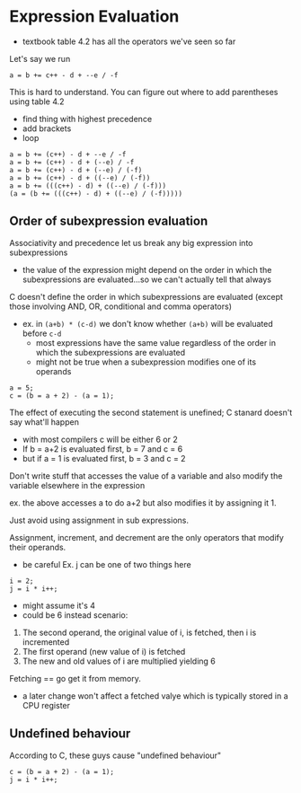 # Expression Evaluation

- textbook table 4.2 has all the operators we've seen so far

Let's say we run
```
a = b += c++ - d + --e / -f
```
This is hard to understand. You can figure out where to add parentheses using table 4.2
- find thing with highest precedence
- add brackets
- loop

```
a = b += (c++) - d + --e / -f
a = b += (c++) - d + (--e) / -f
a = b += (c++) - d + (--e) / (-f)
a = b += (c++) - d + ((--e) / (-f))
a = b += (((c++) - d) + ((--e) / (-f)))
(a = (b += (((c++) - d) + ((--e) / (-f)))))
```

## Order of subexpression evaluation
Associativity and precedence let us break any big expression into subexpressions
- the value of the expression might depend on the order in which the subexpressions are evaluated...so we can't actually tell that always

C doesn't define the order in which subexpressions are evaluated (except those involving AND, OR, conditional and comma operators)
- ex. in `(a+b) * (c-d)` we don't know whether `(a+b)` will be evaluated before `c-d`
  - most expressions have the same value regardless of the order in which the subexpressions are evaluated
  - might not be true when a subexpression modifies one of its operands
```
a = 5;
c = (b = a + 2) - (a = 1);
```

The effect of executing the second statement is unefined; C stanard doesn't say what'll happen
- with most compilers c will be either 6 or 2
- If b = a+2 is evaluated first, b = 7 and c = 6
- but if a = 1 is evaluated first, b = 3 and c = 2

Don't write stuff that accesses the value of a variable and also modify the variable elsewhere in the expression

ex. the above accesses a to do a+2 but also modifies it by assigning it 1.

Just avoid using assignment in sub expressions. 

Assignment, increment, and decrement are the only operators that modify their operands.
- be careful
Ex. j can be one of two things here
```
i = 2;
j = i * i++;
```
- might assume it's 4
- could be 6 instead
scenario:
1. The second operand, the original value of i, is fetched, then i is incremented
2. The first operand (new value of i) is fetched
3. The new and old values of i are multiplied yielding 6

Fetching == go get it from memory.
- a later change won't affect a fetched valye which is typically stored in a CPU register

## Undefined behaviour
According to C, these guys cause "undefined behaviour"
```
c = (b = a + 2) - (a = 1);
j = i * i++;
```